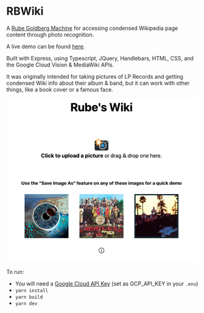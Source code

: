 # RBWiki

A <a href="https://en.wikipedia.org/wiki/Rube_Goldberg_machine">Rube Goldberg Machine</a> for accessing condensed Wikipedia page content through photo recognition. 

A live demo can be found [here](https://rbwiki.herokuapp.com/).

Built with Express, using Typescript, JQuery, Handlebars, HTML, CSS, and the Google Cloud Vision & MediaWiki APIs.

It was originally intended for taking pictures of LP Records and getting condensed Wiki info about their album & band, but it can work with other things, like a book cover or a famous face. 

<p align="center">
  <img src="imgs/menu.png">
</p>

To run:
- You will need a [Google Cloud API Key](https://cloud.google.com/docs/authentication/api-keys) (set as GCP_API_KEY in your `.env`)
- `yarn install`
- `yarn build`
- `yarn dev`